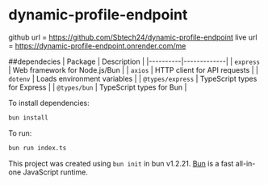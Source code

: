 # dynamic-profile-endpoint

github url = https://github.com/Sbtech24/dynamic-profile-endpoint
live url = https://dynamic-profile-endpoint.onrender.com/me

##dependecies 
| Package | Description |
|----------|-------------|
| `express` | Web framework for Node.js/Bun |
| `axios` | HTTP client for API requests |
| `dotenv` | Loads environment variables |
| `@types/express` | TypeScript types for Express |
| `@types/bun` | TypeScript types for Bun |


To install dependencies:

```bash
bun install
```

To run:

```bash
bun run index.ts
```

This project was created using `bun init` in bun v1.2.21. [Bun](https://bun.com) is a fast all-in-one JavaScript runtime.
